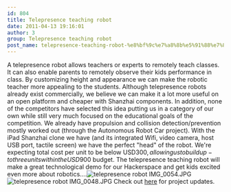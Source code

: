 ```yaml
---
id: 804
title: Telepresence teaching robot
date: 2011-04-13 19:16:01
author: 3
group: Telepresence teaching robot
post_name: telepresence-teaching-robot-%e8%bf%9c%e7%a8%8b%e5%91%88%e7%8e%b0%e6%95%99%e5%ad%a6%e6%9c%ba%e5%99%a8%e4%ba%ba
---
```


A telepresence robot allows teachers or experts to remotely teach classes. It can also enable parents to remotely observe their kids performance in class. By customizing height and appearance we can make the robotic teacher more appealing to the students. Although telepresence robots already exist commercially, we believe we can make it a lot more useful on an open platform and cheaper with Shanzhai components. In addition, none of the competitors have selected this idea putting us in a category of our own while still very much focused on the educational goals of the competition. We already have propulsion and collision detection/prevention mostly worked out (through the Autonomous Robot Car project). With the iPad Shanzhai clone we have (and its integrated Wifi, video camera, host USB port, tactile screen) we have the perfect "head" of the robot. We're expecting total cost per unit to be below USD$300, allowing us to build up-to three units within the USD$900 budget. The telepresence teaching robot will make a great technological demo for our Hackerspace and get kids excited even more about robotics....![](http://www.element14.com/community/servlet/JiveServlet/showImage/38-4410-43813/IMG_0054.JPG "telepresence robot IMG_0054.JPG") ![](http://www.element14.com/community/servlet/JiveServlet/showImage/38-4410-43811/IMG_0048.JPG "telepresence robot IMG_0048.JPG") Check out [here](http://xinchejian.com/projects/telepresence-teaching-robot-%e8%bf%9c%e7%a8%8b%e5%91%88%e7%8e%b0%e6%95%99%e5%ad%a6%e6%9c%ba%e5%99%a8%e4%ba%ba/) for project updates.